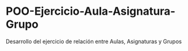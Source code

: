 # POO-Ejercicio-Aula-Asignatura-Grupo
Desarrollo del ejercicio de relación entre Aulas, Asignaturas y Grupos
